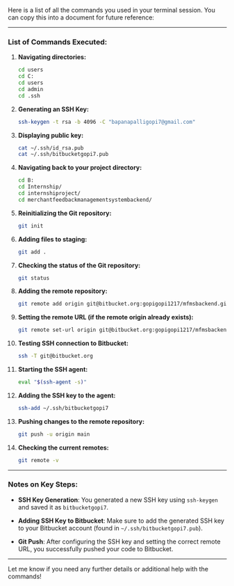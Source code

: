 Here is a list of all the commands you used in your terminal session. You can copy this into a document for future reference:

---

### List of Commands Executed:

1. **Navigating directories:**
   ```bash
   cd users
   cd C:
   cd users
   cd admin
   cd .ssh
   ```

2. **Generating an SSH Key:**
   ```bash
   ssh-keygen -t rsa -b 4096 -C "bapanapalligopi7@gmail.com"
   ```

3. **Displaying public key:**
   ```bash
   cat ~/.ssh/id_rsa.pub
   cat ~/.ssh/bitbucketgopi7.pub
   ```

4. **Navigating back to your project directory:**
   ```bash
   cd B:
   cd Internship/
   cd internshiproject/
   cd merchantfeedbackmanagementsystembackend/
   ```

5. **Reinitializing the Git repository:**
   ```bash
   git init
   ```

6. **Adding files to staging:**
   ```bash
   git add .
   ```

7. **Checking the status of the Git repository:**
   ```bash
   git status
   ```

8. **Adding the remote repository:**
   ```bash
   git remote add origin git@bitbucket.org:gopigopi1217/mfmsbackend.git
   ```

9. **Setting the remote URL (if the remote origin already exists):**
   ```bash
   git remote set-url origin git@bitbucket.org:gopigopi1217/mfmsbackend.git
   ```

10. **Testing SSH connection to Bitbucket:**
    ```bash
    ssh -T git@bitbucket.org
    ```

11. **Starting the SSH agent:**
    ```bash
    eval "$(ssh-agent -s)"
    ```

12. **Adding the SSH key to the agent:**
    ```bash
    ssh-add ~/.ssh/bitbucketgopi7
    ```

13. **Pushing changes to the remote repository:**
    ```bash
    git push -u origin main
    ```

14. **Checking the current remotes:**
    ```bash
    git remote -v
    ```

---

### Notes on Key Steps:

- **SSH Key Generation**: You generated a new SSH key using `ssh-keygen` and saved it as `bitbucketgopi7`.
  
- **Adding SSH Key to Bitbucket**: Make sure to add the generated SSH key to your Bitbucket account (found in `~/.ssh/bitbucketgopi7.pub`).
  
- **Git Push**: After configuring the SSH key and setting the correct remote URL, you successfully pushed your code to Bitbucket.

---

Let me know if you need any further details or additional help with the commands!
